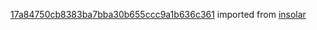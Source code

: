 [17a84750cb8383ba7bba30b655ccc9a1b636c361](https://github.com/insolar/insolar/commit/17a84750cb8383ba7bba30b655ccc9a1b636c361) imported from [insolar](https://github.com/insolar/insolar)
